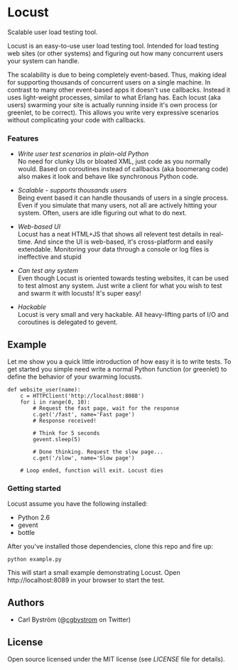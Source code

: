 Locust
======
Scalable user load testing tool.

Locust is an easy-to-use user load testing tool. Intended for load testing web sites (or other systems) and figuring
out how many concurrent users your system can handle.

The scalability is due to being completely event-based. Thus, making ideal for supporting thousands of concurrent users on a single machine.
In contrast to many other event-based apps it doesn't use callbacks. Instead it uses light-weight processes, similar to what Erlang has.
Each locust (aka users) swarming your site is actually running inside it's own process (or greenlet, to be correct).
This allows you write very expressive scenarios without complicating your code with callbacks.


### Features
* *Write user test scenarios in plain-old Python*<br>
 No need for clunky UIs or bloated XML, just code as you normally would. Based on coroutines instead of callbacks (aka boomerang code) also makes it look and behave like synchronous Python code.

* *Scalable - supports thousands users*<br>
 Being event based it can handle thousands of users in a single process.
 Even if you simulate that many users, not all are actively hitting your system. Often, users are idle figuring out what to do next.

* *Web-based UI*<br>
 Locust has a neat HTML+JS that shows all relevent test details in real-time. And since the UI is web-based,
 it's cross-platform and easily extendable. Monitoring your data through a console or log files is ineffective and stupid

* *Can test any system*<br>
 Even though Locust is oriented towards testing websites, it can be used to test almost any system. Just write a client for what you wish to test and swarm it with locusts! It's super easy!

* *Hackable*<br>
 Locust is very small and very hackable. All heavy-lifting parts of I/O and coroutines is delegated to gevent.

## Example
Let me show you a quick little introduction of how easy it is to write tests.
To get started you simple need write a normal Python function (or greenlet) to define the behavior of your swarming locusts.

    def website_user(name):
        c = HTTPClient('http://localhost:8088')
        for i in range(0, 10):
            # Request the fast page, wait for the response
            c.get('/fast', name='Fast page')
            # Response received!

            # Think for 5 seconds
            gevent.sleep(5)
            
            # Done thinking. Request the slow page...
            c.get('/slow', name='Slow page')

        # Loop ended, function will exit. Locust dies


### Getting started
Locust assume you have the following installed:

* Python 2.6
* gevent
* bottle

After you've installed those dependencies, clone this repo and fire up:

    python example.py

This will start a small example demonstrating Locust. Open http://localhost:8089 in your browser to start the test.


## Authors

- Carl Bystr&ouml;m (@<a href="http://twitter.com/cgbystrom">cgbystrom</a> on Twitter)

## License

Open source licensed under the MIT license (see _LICENSE_ file for details).

